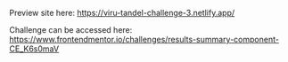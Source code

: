 Preview site here: https://viru-tandel-challenge-3.netlify.app/

Challenge can be accessed here: https://www.frontendmentor.io/challenges/results-summary-component-CE_K6s0maV 
